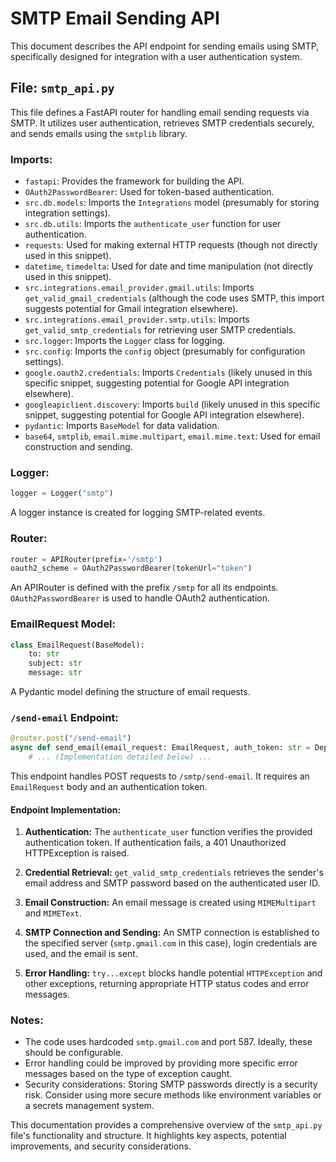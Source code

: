 # SMTP Email Sending API

This document describes the API endpoint for sending emails using SMTP, specifically designed for integration with a user authentication system.

## File: `smtp_api.py`

This file defines a FastAPI router for handling email sending requests via SMTP.  It utilizes user authentication, retrieves SMTP credentials securely, and sends emails using the `smtplib` library.

### Imports:

* `fastapi`:  Provides the framework for building the API.
* `OAuth2PasswordBearer`:  Used for token-based authentication.
* `src.db.models`: Imports the `Integrations` model (presumably for storing integration settings).
* `src.db.utils`: Imports the `authenticate_user` function for user authentication.
* `requests`: Used for making external HTTP requests (though not directly used in this snippet).
* `datetime`, `timedelta`: Used for date and time manipulation (not directly used in this snippet).
* `src.integrations.email_provider.gmail.utils`: Imports `get_valid_gmail_credentials` (although the code uses SMTP, this import suggests potential for Gmail integration elsewhere).
* `src.integrations.email_provider.smtp.utils`: Imports `get_valid_smtp_credentials` for retrieving user SMTP credentials.
* `src.logger`: Imports the `Logger` class for logging.
* `src.config`: Imports the `config` object (presumably for configuration settings).
* `google.oauth2.credentials`: Imports `Credentials` (likely unused in this specific snippet, suggesting potential for Google API integration elsewhere).
* `googleapiclient.discovery`: Imports `build` (likely unused in this specific snippet, suggesting potential for Google API integration elsewhere).
* `pydantic`: Imports `BaseModel` for data validation.
* `base64`, `smtplib`, `email.mime.multipart`, `email.mime.text`: Used for email construction and sending.


### Logger:

```python
logger = Logger("smtp")
```

A logger instance is created for logging SMTP-related events.

### Router:

```python
router = APIRouter(prefix='/smtp')
oauth2_scheme = OAuth2PasswordBearer(tokenUrl="token")
```

An APIRouter is defined with the prefix `/smtp` for all its endpoints.  `OAuth2PasswordBearer` is used to handle OAuth2 authentication.


### EmailRequest Model:

```python
class EmailRequest(BaseModel):
    to: str
    subject: str
    message: str
```

A Pydantic model defining the structure of email requests.


### `/send-email` Endpoint:

```python
@router.post("/send-email")
async def send_email(email_request: EmailRequest, auth_token: str = Depends(oauth2_scheme)):
    # ... (Implementation detailed below) ...
```

This endpoint handles POST requests to `/smtp/send-email`.  It requires an `EmailRequest` body and an authentication token.


#### Endpoint Implementation:

1. **Authentication:**  The `authenticate_user` function verifies the provided authentication token.  If authentication fails, a 401 Unauthorized HTTPException is raised.

2. **Credential Retrieval:** `get_valid_smtp_credentials` retrieves the sender's email address and SMTP password based on the authenticated user ID.

3. **Email Construction:** An email message is created using `MIMEMultipart` and `MIMEText`.

4. **SMTP Connection and Sending:** An SMTP connection is established to the specified server (`smtp.gmail.com` in this case), login credentials are used, and the email is sent.

5. **Error Handling:**  `try...except` blocks handle potential `HTTPException` and other exceptions, returning appropriate HTTP status codes and error messages.

### Notes:

* The code uses hardcoded `smtp.gmail.com` and port 587.  Ideally, these should be configurable.
* Error handling could be improved by providing more specific error messages based on the type of exception caught.
* Security considerations: Storing SMTP passwords directly is a security risk.  Consider using more secure methods like environment variables or a secrets management system.


This documentation provides a comprehensive overview of the `smtp_api.py` file's functionality and structure.  It highlights key aspects, potential improvements, and security considerations.
